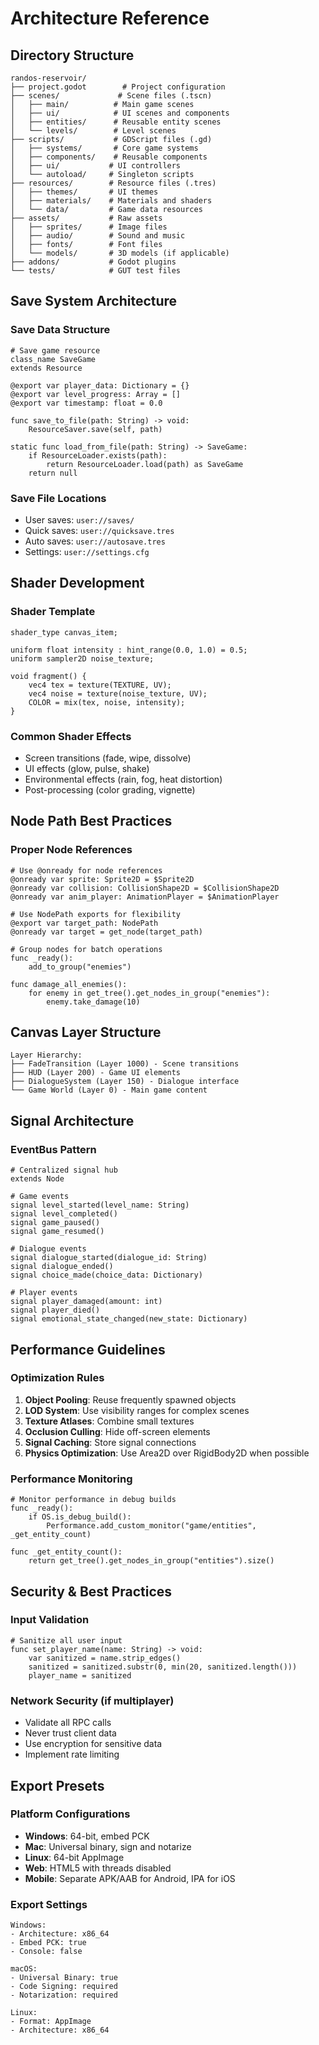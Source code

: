 # Architecture Reference

## Directory Structure
```
randos-reservoir/
├── project.godot        # Project configuration
├── scenes/             # Scene files (.tscn)
│   ├── main/          # Main game scenes
│   ├── ui/            # UI scenes and components
│   ├── entities/      # Reusable entity scenes
│   └── levels/        # Level scenes
├── scripts/           # GDScript files (.gd)
│   ├── systems/       # Core game systems
│   ├── components/    # Reusable components
│   ├── ui/           # UI controllers
│   └── autoload/     # Singleton scripts
├── resources/        # Resource files (.tres)
│   ├── themes/       # UI themes
│   ├── materials/    # Materials and shaders
│   └── data/         # Game data resources
├── assets/           # Raw assets
│   ├── sprites/      # Image files
│   ├── audio/        # Sound and music
│   ├── fonts/        # Font files
│   └── models/       # 3D models (if applicable)
├── addons/           # Godot plugins
└── tests/            # GUT test files
```

## Save System Architecture

### Save Data Structure
```gdscript
# Save game resource
class_name SaveGame
extends Resource

@export var player_data: Dictionary = {}
@export var level_progress: Array = []
@export var timestamp: float = 0.0

func save_to_file(path: String) -> void:
    ResourceSaver.save(self, path)
    
static func load_from_file(path: String) -> SaveGame:
    if ResourceLoader.exists(path):
        return ResourceLoader.load(path) as SaveGame
    return null
```

### Save File Locations
- User saves: `user://saves/`
- Quick saves: `user://quicksave.tres`
- Auto saves: `user://autosave.tres`
- Settings: `user://settings.cfg`

## Shader Development

### Shader Template
```shader
shader_type canvas_item;

uniform float intensity : hint_range(0.0, 1.0) = 0.5;
uniform sampler2D noise_texture;

void fragment() {
    vec4 tex = texture(TEXTURE, UV);
    vec4 noise = texture(noise_texture, UV);
    COLOR = mix(tex, noise, intensity);
}
```

### Common Shader Effects
- Screen transitions (fade, wipe, dissolve)
- UI effects (glow, pulse, shake)
- Environmental effects (rain, fog, heat distortion)
- Post-processing (color grading, vignette)

## Node Path Best Practices

### Proper Node References
```gdscript
# Use @onready for node references
@onready var sprite: Sprite2D = $Sprite2D
@onready var collision: CollisionShape2D = $CollisionShape2D
@onready var anim_player: AnimationPlayer = $AnimationPlayer

# Use NodePath exports for flexibility
@export var target_path: NodePath
@onready var target = get_node(target_path)

# Group nodes for batch operations
func _ready():
    add_to_group("enemies")
    
func damage_all_enemies():
    for enemy in get_tree().get_nodes_in_group("enemies"):
        enemy.take_damage(10)
```

## Canvas Layer Structure
```
Layer Hierarchy:
├── FadeTransition (Layer 1000) - Scene transitions
├── HUD (Layer 200) - Game UI elements  
├── DialogueSystem (Layer 150) - Dialogue interface
└── Game World (Layer 0) - Main game content
```

## Signal Architecture

### EventBus Pattern
```gdscript
# Centralized signal hub
extends Node

# Game events
signal level_started(level_name: String)
signal level_completed()
signal game_paused()
signal game_resumed()

# Dialogue events
signal dialogue_started(dialogue_id: String)
signal dialogue_ended()
signal choice_made(choice_data: Dictionary)

# Player events
signal player_damaged(amount: int)
signal player_died()
signal emotional_state_changed(new_state: Dictionary)
```

## Performance Guidelines

### Optimization Rules
1. **Object Pooling**: Reuse frequently spawned objects
2. **LOD System**: Use visibility ranges for complex scenes
3. **Texture Atlases**: Combine small textures
4. **Occlusion Culling**: Hide off-screen elements
5. **Signal Caching**: Store signal connections
6. **Physics Optimization**: Use Area2D over RigidBody2D when possible

### Performance Monitoring
```gdscript
# Monitor performance in debug builds
func _ready():
    if OS.is_debug_build():
        Performance.add_custom_monitor("game/entities", _get_entity_count)
        
func _get_entity_count():
    return get_tree().get_nodes_in_group("entities").size()
```

## Security & Best Practices

### Input Validation
```gdscript
# Sanitize all user input
func set_player_name(name: String) -> void:
    var sanitized = name.strip_edges()
    sanitized = sanitized.substr(0, min(20, sanitized.length()))
    player_name = sanitized
```

### Network Security (if multiplayer)
- Validate all RPC calls
- Never trust client data
- Use encryption for sensitive data
- Implement rate limiting

## Export Presets

### Platform Configurations
- **Windows**: 64-bit, embed PCK
- **Mac**: Universal binary, sign and notarize
- **Linux**: 64-bit AppImage
- **Web**: HTML5 with threads disabled
- **Mobile**: Separate APK/AAB for Android, IPA for iOS

### Export Settings
```
Windows:
- Architecture: x86_64
- Embed PCK: true
- Console: false

macOS:
- Universal Binary: true
- Code Signing: required
- Notarization: required

Linux:
- Format: AppImage
- Architecture: x86_64
```